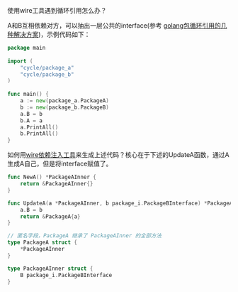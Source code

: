 使用wire工具遇到循环引用怎么办？

A和B互相依赖对方，可以抽出一层公共的interface(参考 [golang包循环引用的几种解决方案](https://libuba.com/2020/11/02/golang%E5%8C%85%E5%BE%AA%E7%8E%AF%E5%BC%95%E7%94%A8%E7%9A%84%E5%87%A0%E7%A7%8D%E8%A7%A3%E5%86%B3%E6%96%B9%E6%A1%88/))，示例代码如下：

```go
package main
 
import (
	"cycle/package_a"
	"cycle/package_b"
)
 
func main() {
	a := new(package_a.PackageA)
	b := new(package_b.PackageB)
	a.B = b
	b.A = a
	a.PrintAll()
	b.PrintAll()
}
```

如何用[wire依赖注入工具](https://github.com/google/wire)来生成上述代码？核心在于下述的UpdateA函数，通过A生成A自己，但是将interface赋值了。
```go
func NewA() *PackageAInner {
	return &PackageAInner{}
}

func UpdateA(a *PackageAInner, b package_i.PackageBInterface) *PackageA {
	a.B = b
	return &PackageA{a}
}

// 匿名字段，PackageA 继承了 PackageAInner 的全部方法
type PackageA struct {
	*PackageAInner
}

type PackageAInner struct {
	B package_i.PackageBInterface
}
```

